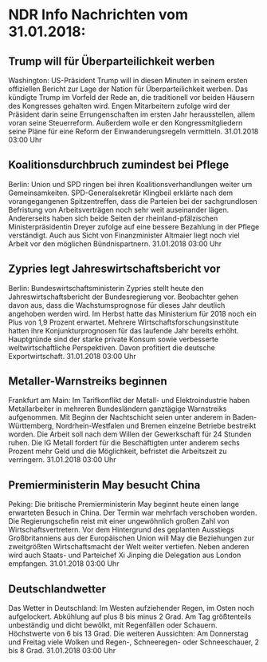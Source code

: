 # NDR Info Nachrichten vom 31.01.2018:


## Trump will für Überparteilichkeit werben
Washington: US-Präsident Trump will in diesen Minuten in seinem ersten offiziellen Bericht zur Lage der Nation für Überparteilichkeit werben. Das kündigte Trump im Vorfeld der Rede an, die traditionell vor beiden Häusern des Kongresses gehalten wird. Engen Mitarbeitern zufolge wird der Präsident darin seine Errungenschaften im ersten Jahr herausstellen, allem voran seine Steuerreform. Außerdem wolle er den Kongressmitgliedern seine Pläne für eine Reform der Einwanderungsregeln vermitteln. 31.01.2018 03:00 Uhr 

## Koalitionsdurchbruch zumindest bei Pflege
Berlin: Union und SPD ringen bei ihren Koalitionsverhandlungen weiter um Gemeinsamkeiten. SPD-Generalsekretär Klingbeil erklärte nach dem vorangegangenen Spitzentreffen, dass die Parteien bei der sachgrundlosen Befristung von Arbeitsverträgen noch sehr weit auseinander lägen. Andererseits haben sich beide Seiten der rheinland-pfälzischen Ministerpräsidentin Dreyer zufolge auf eine bessere Bezahlung in der Pflege verständigt. Auch aus Sicht von Finanzminister Altmaier liegt noch viel Arbeit vor den möglichen Bündnispartnern. 31.01.2018 03:00 Uhr 

## Zypries legt Jahreswirtschaftsbericht vor
Berlin: Bundeswirtschaftsministerin Zypries stellt heute den Jahreswirtschaftsbericht der Bundesregierung vor. Beobachter gehen davon aus, dass die Wachstumsprognose für dieses Jahr deutlich angehoben werden wird. Im Herbst hatte das Ministerium für 2018 noch ein Plus von 1,9 Prozent erwartet. Mehrere Wirtschaftsforschungsinstitute hatten ihre
Konjunkturprognosen für das laufende Jahr bereits erhöht. Hauptgründe sind der starke private Konsum sowie verbesserte weltwirtschaftliche Perspektiven. Davon profitiert die deutsche Exportwirtschaft. 31.01.2018 03:00 Uhr 

## Metaller-Warnstreiks beginnen
Frankfurt am Main: Im Tarifkonflikt der Metall- und Elektroindustrie haben Metallarbeiter in mehreren Bundesländern ganztägige Warnstreiks aufgenommen. Mit Beginn der Nachtschicht seien unter anderem in Baden-Württemberg, Nordrhein-Westfalen und Bremen einzelne Betriebe bestreikt worden. Die Arbeit soll nach dem Willen der Gewerkschaft für 24 Stunden ruhen. Die IG Metall fordert für die Beschäftigten unter anderem sechs Prozent mehr Geld und die Möglichkeit, befristet die Arbeitszeit zu verringern. 31.01.2018 03:00 Uhr 

## Premierministerin May besucht China
Peking: Die britische Premierministerin May beginnt heute einen lange erwarteten Besuch in China. Der Termin war mehrfach verschoben worden. Die Regierungschefin reist mit einer ungewöhnlich großen Zahl von Wirtschaftsvertretern. Vor dem Hintergrund des geplanten Ausstiegs Großbritanniens aus der Europäischen Union will May die Beziehungen zur zweitgrößten Wirtschaftsmacht der Welt weiter vertiefen. Neben anderen wird auch Staats- und Parteichef Xi Jinping die Delegation aus London empfangen. 31.01.2018 03:00 Uhr 

## Deutschlandwetter
Das Wetter in Deutschland: Im Westen aufziehender Regen, im Osten noch aufgelockert. Abkühlung auf  plus 8 bis  minus 2 Grad. Am Tag größtenteils unbeständig und dicht bewölkt, mit Regenfällen oder Schauern. Höchstwerte von 6 bis 13 Grad. Die weiteren Aussichten: Am Donnerstag und Freitag viele Wolken und Regen-, Schneeregen- oder Schneeschauer, 2 bis 8 Grad. 31.01.2018 03:00 Uhr 
